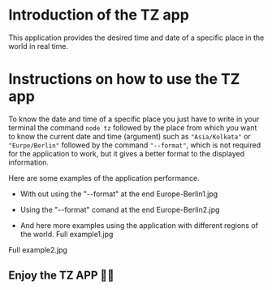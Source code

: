 # Introduction of the TZ app

This application provides the desired time and date of a specific place in the world in real time.

# Instructions on how to use the TZ app

To know the date and time of a specific place you just have to write in your terminal the command `node tz` followed by the place from which you want to know the current date and time (argument) such as `"Asia/Kolkata"` or `"Eurpe/Berlin"` followed by the command `"--format"`, which is not required for the application to work, but it gives a better format to the displayed information.

Here are some examples of the application performance.

- With out using the "--format" at the end
Europe-Berlin1.jpg

- Using the "--format" comand at the end
Europe-Berlin2.jpg


- And here more examples using the application with different regions of the world.
Full example1.jpg

Full example2.jpg

## Enjoy the TZ APP :muscle::sunglasses: